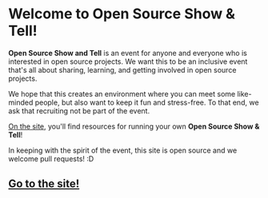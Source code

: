 # Welcome to Open Source Show & Tell!

**Open Source Show and Tell** is an event for anyone and everyone who is interested in open source projects. We want this to be an inclusive event that's all about sharing, learning, and getting involved in open source projects.

We hope that this creates an environment where you can meet some like-minded people, but also want to keep it fun and stress-free. To that end, we ask that recruiting not be part of the event.

[On the site](http://opensourceshowandtell.github.io/), you'll find resources for running your own **Open Source Show & Tell**!

In keeping with the spirit of the event, this site is open source and we welcome pull requests! :D

## [Go to the site!](http://opensourceshowandtell.github.io/)